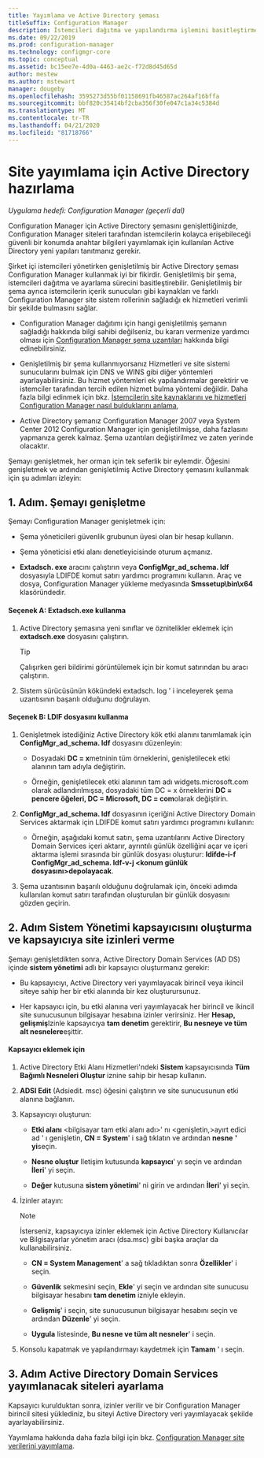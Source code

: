 ```yaml
---
title: Yayımlama ve Active Directory şeması
titleSuffix: Configuration Manager
description: İstemcileri dağıtma ve yapılandırma işlemini basitleştirmek için Configuration Manager Active Directory şemasını genişletin.
ms.date: 09/22/2019
ms.prod: configuration-manager
ms.technology: configmgr-core
ms.topic: conceptual
ms.assetid: bc15ee7e-4d0a-4463-ae2c-f72d8d45d65d
author: mestew
ms.author: mstewart
manager: dougeby
ms.openlocfilehash: 3595273d55bf01158691fb46587ac264af16bffa
ms.sourcegitcommit: bbf820c35414bf2cba356f30fe047c1a34c5384d
ms.translationtype: MT
ms.contentlocale: tr-TR
ms.lasthandoff: 04/21/2020
ms.locfileid: "81718766"
---
```

# <a name="prepare-active-directory-for-site-publishing"></a>Site yayımlama için Active Directory hazırlama

*Uygulama hedefi: Configuration Manager (geçerli dal)*

Configuration Manager için Active Directory şemasını genişlettiğinizde, Configuration Manager siteleri tarafından istemcilerin kolayca erişebileceği güvenli bir konumda anahtar bilgileri yayımlamak için kullanılan Active Directory yeni yapıları tanıtmanız gerekir.  

Şirket içi istemcileri yönetirken genişletilmiş bir Active Directory şeması Configuration Manager kullanmak iyi bir fikirdir. Genişletilmiş bir şema, istemcileri dağıtma ve ayarlama sürecini basitleştirebilir. Genişletilmiş bir şema ayrıca istemcilerin içerik sunucuları gibi kaynakları ve farklı Configuration Manager site sistem rollerinin sağladığı ek hizmetleri verimli bir şekilde bulmasını sağlar.  

-   Configuration Manager dağıtımı için hangi genişletilmiş şemanın sağladığı hakkında bilgi sahibi değilseniz, bu kararı vermenize yardımcı olması için [Configuration Manager şema uzantıları](../../../core/plan-design/network/schema-extensions.md) hakkında bilgi edinebilirsiniz.  

-   Genişletilmiş bir şema kullanmıyorsanız Hizmetleri ve site sistemi sunucularını bulmak için DNS ve WINS gibi diğer yöntemleri ayarlayabilirsiniz. Bu hizmet yöntemleri ek yapılandırmalar gerektirir ve istemciler tarafından tercih edilen hizmet bulma yöntemi değildir. Daha fazla bilgi edinmek için bkz. [İstemcilerin site kaynaklarını ve hizmetleri Configuration Manager nasıl bulduklarını anlama](../../../core/plan-design/hierarchy/understand-how-clients-find-site-resources-and-services.md),  

-   Active Directory şemanız Configuration Manager 2007 veya System Center 2012 Configuration Manager için genişletilmişse, daha fazlasını yapmanıza gerek kalmaz. Şema uzantıları değiştirilmez ve zaten yerinde olacaktır.  

Şemayı genişletmek, her orman için tek seferlik bir eylemdir. Öğesini genişletmek ve ardından genişletilmiş Active Directory şemasını kullanmak için şu adımları izleyin:  

## <a name="step-1-extend-the-schema"></a>1. Adım. Şemayı genişletme  
Şemayı Configuration Manager genişletmek için:  

-   Şema yöneticileri güvenlik grubunun üyesi olan bir hesap kullanın.  

-   Şema yöneticisi etki alanı denetleyicisinde oturum açmanız.  

-   **Extadsch. exe** aracını çalıştırın veya **ConfigMgr_ad_schema. ldf** dosyasıyla LDIFDE komut satırı yardımcı programını kullanın. Araç ve dosya, Configuration Manager yükleme medyasında **Smssetup\bin\x64** klasöründedir.  

#### <a name="option-a-use-extadschexe"></a>Seçenek A: Extadsch.exe kullanma  

1.  Active Directory şemasına yeni sınıflar ve öznitelikler eklemek için **extadsch.exe** dosyasını çalıştırın.  

    > [!TIP]  
    >  Çalışırken geri bildirimi görüntülemek için bir komut satırından bu aracı çalıştırın.  

2.  Sistem sürücüsünün kökündeki extadsch. log ' i inceleyerek şema uzantısının başarılı olduğunu doğrulayın.  

#### <a name="option-b-use-the-ldif-file"></a>Seçenek B: LDIF dosyasını kullanma  

1.  Genişletmek istediğiniz Active Directory kök etki alanını tanımlamak için **ConfigMgr_ad_schema. ldf** dosyasını düzenleyin:  

    -   Dosyadaki **DC = x**metninin tüm örneklerini, genişletilecek etki alanının tam adıyla değiştirin.  

    -   Örneğin, genişletilecek etki alanının tam adı widgets.microsoft.com olarak adlandırılmışsa, dosyadaki tüm DC = x örneklerini **DC = pencere öğeleri, DC = Microsoft, DC = com**olarak değiştirin.  

2.  **ConfigMgr_ad_schema. ldf** dosyasının içeriğini Active Directory Domain Services aktarmak için LDIFDE komut satırı yardımcı programını kullanın:  

    -   Örneğin, aşağıdaki komut satırı, şema uzantılarını Active Directory Domain Services içeri aktarır, ayrıntılı günlük özelliğini açar ve içeri aktarma işlemi sırasında bir günlük dosyası oluşturur: **ldifde-i-f ConfigMgr_ad_schema. ldf-v-j &lt;konum günlük dosyasını\>depolayacak**.  

3.  Şema uzantısının başarılı olduğunu doğrulamak için, önceki adımda kullanılan komut satırı tarafından oluşturulan bir günlük dosyasını gözden geçirin.  

## <a name="step-2--create-the-system-management-container-and-grant-sites-permissions-to-the-container"></a>2. Adım  Sistem Yönetimi kapsayıcısını oluşturma ve kapsayıcıya site izinleri verme  
 Şemayı genişletdikten sonra, Active Directory Domain Services (AD DS) içinde **sistem yönetimi** adlı bir kapsayıcı oluşturmanız gerekir:  

-   Bu kapsayıcıyı, Active Directory veri yayımlayacak birincil veya ikincil siteye sahip her bir etki alanında bir kez oluşturursunuz.  

-   Her kapsayıcı için, bu etki alanına veri yayımlayacak her birincil ve ikincil site sunucusunun bilgisayar hesabına izinler verirsiniz. Her **Hesap, gelişmiş**Izinle kapsayıcıya **tam denetim** gerektirir, **Bu nesneye ve tüm alt nesnelere**eşittir.  

#### <a name="to-add-the-container"></a>Kapsayıcı eklemek için  

1.  Active Directory Etki Alanı Hizmetleri'ndeki **Sistem** kapsayıcısında **Tüm Bağımlı Nesneleri Oluştur** iznine sahip bir hesap kullanın.  

2.  **ADSI Edit** (Adsiedit. msc) öğesini çalıştırın ve site sunucusunun etki alanına bağlanın.  

3.  Kapsayıcıyı oluşturun:  

    -   **Etki alanı** &lt;bilgisayar tam etki alanı adı\>' nı &lt;genişletin,\>ayırt edici ad ' ı genişletin, **CN = System**' i sağ tıklatın ve ardından **nesne** **' yi**seçin.  

    -   **Nesne oluştur** Iletişim kutusunda **kapsayıcı**' yı seçin ve ardından **İleri**' yi seçin.  

    -   **Değer** kutusuna **sistem yönetimi**' ni girin ve ardından **İleri**' yi seçin.  

4.  İzinler atayın:  

    > [!NOTE]  
    >  İsterseniz, kapsayıcıya izinler eklemek için Active Directory Kullanıcılar ve Bilgisayarlar yönetim aracı (dsa.msc) gibi başka araçlar da kullanabilirsiniz.  

    -   **CN = System Management**' a sağ tıkladıktan sonra **Özellikler**' i seçin.  

    -   **Güvenlik** sekmesini seçin, **Ekle**' yi seçin ve ardından site sunucusu bilgisayar hesabını **tam denetim** izniyle ekleyin.  

    -   **Gelişmiş**' i seçin, site sunucusunun bilgisayar hesabını seçin ve ardından **Düzenle**' yi seçin.  

    -   **Uygula** listesinde, **Bu nesne ve tüm alt nesneler**' i seçin.  

5.  Konsolu kapatmak ve yapılandırmayı kaydetmek için **Tamam** ' ı seçin.  

## <a name="step-3-set-up-sites-to-publish-to-active-directory-domain-services"></a>3. Adım Active Directory Domain Services yayımlanacak siteleri ayarlama  
 Kapsayıcı kurulduktan sonra, izinler verilir ve bir Configuration Manager birincil sitesi yüklediniz, bu siteyi Active Directory veri yayımlayacak şekilde ayarlayabilirsiniz.  

 Yayımlama hakkında daha fazla bilgi için bkz. [Configuration Manager site verilerini yayımlama](../../../core/servers/deploy/configure/publish-site-data.md).  
